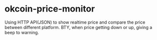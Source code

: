 okcoin-price-monitor
====================

Using HTTP API(JSON) to show realtime price and compare the price between different platform. BTY, when price getting down or up, giving a beep to warning.
